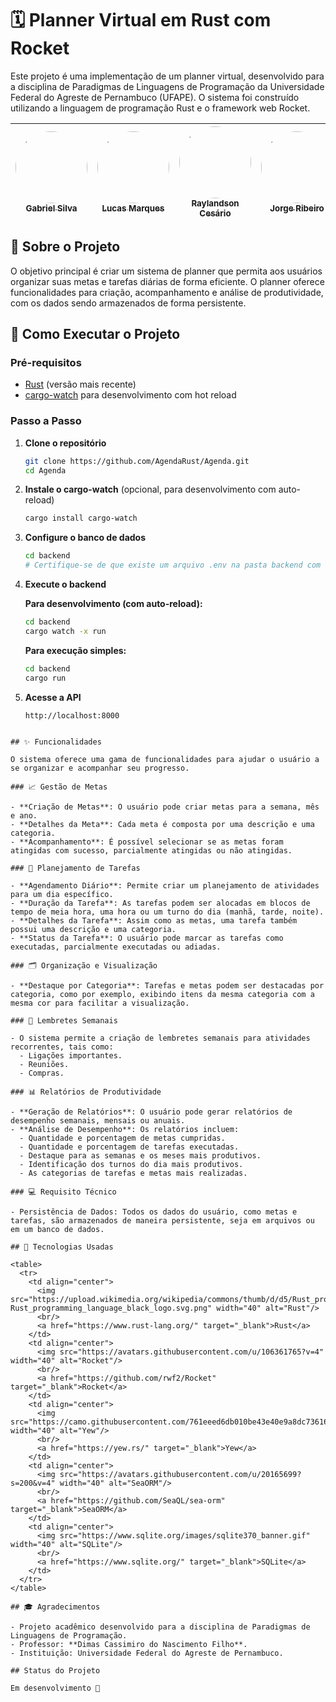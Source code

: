 # 🗓️ Planner Virtual em Rust com Rocket

Este projeto é uma implementação de um planner virtual, desenvolvido para a disciplina de Paradigmas de Linguagens de Programação da Universidade Federal do Agreste de Pernambuco (UFAPE). O sistema foi construído utilizando a linguagem de programação Rust e o framework web Rocket.

| [<img loading="lazy" src="https://avatars.githubusercontent.com/u/52945665?v=4" width="115" style="border-radius: 50%;"><br><sub>Gabriel Silva</sub>](https://github.com/gabrielZZ231) | [<img loading="lazy" src="https://avatars.githubusercontent.com/u/194650600?v=4" width="115" style="border-radius: 50%;"><br><sub>Lucas Marques</sub>](https://github.com/marquesdiff) | [<img loading="lazy" src="https://avatars.githubusercontent.com/u/62724100?v=4" width="115" style="border-radius: 50%;"><br><sub>Raylandson Cesário</sub>](https://github.com/Raylandson) | [<img loading="lazy" src="https://avatars.githubusercontent.com/u/102694110?v=4" width="115" style="border-radius: 50%;"><br><sub>Jorge Ribeiro</sub>](https://github.com/JorgRibeiro) | [<img loading="lazy" src="https://avatars.githubusercontent.com/u/117954648?v=4" width="115" style="border-radius: 50%;"><br><sub>Clívisson Barbosa</sub>](https://github.com/clivissonjose) |
| :------------------------------------------------------------------------------------------------------------------------------------------------------------------------------------: | :------------------------------------------------------------------------------------------------------------------------------------------------------------------------------------: | :---------------------------------------------------------------------------------------------------------------------------------------------------------------------------------------: | :------------------------------------------------------------------------------------------------------------------------------------------------------------------------------------: | :------------------------------------------------------------------------------------------------------------------------------------------------------------------------------------------: |

## 🎯 Sobre o Projeto

O objetivo principal é criar um sistema de planner que permita aos usuários organizar suas metas e tarefas diárias de forma eficiente. O planner oferece funcionalidades para criação, acompanhamento e análise de produtividade, com os dados sendo armazenados de forma persistente.

## 🚀 Como Executar o Projeto

### Pré-requisitos

- [Rust](https://www.rust-lang.org/tools/install) (versão mais recente)
- [cargo-watch](https://crates.io/crates/cargo-watch) para desenvolvimento com hot reload

### Passo a Passo

1. **Clone o repositório**

   ```bash
   git clone https://github.com/AgendaRust/Agenda.git
   cd Agenda
   ```

2. **Instale o cargo-watch** (opcional, para desenvolvimento com auto-reload)

   ```bash
   cargo install cargo-watch
   ```

3. **Configure o banco de dados**

   ```bash
   cd backend
   # Certifique-se de que existe um arquivo .env na pasta backend com as configurações do banco
   ```

4. **Execute o backend**

   **Para desenvolvimento (com auto-reload):**

   ```bash
   cd backend
   cargo watch -x run
   ```

   **Para execução simples:**

   ```bash
   cd backend
   cargo run
   ```

5. **Acesse a API**
   ```
   http://localhost:8000
   ```

```

## ✨ Funcionalidades

O sistema oferece uma gama de funcionalidades para ajudar o usuário a se organizar e acompanhar seu progresso.

### 📈 Gestão de Metas

- **Criação de Metas**: O usuário pode criar metas para a semana, mês e ano.
- **Detalhes da Meta**: Cada meta é composta por uma descrição e uma categoria.
- **Acompanhamento**: É possível selecionar se as metas foram atingidas com sucesso, parcialmente atingidas ou não atingidas.

### 📑 Planejamento de Tarefas

- **Agendamento Diário**: Permite criar um planejamento de atividades para um dia específico.
- **Duração da Tarefa**: As tarefas podem ser alocadas em blocos de tempo de meia hora, uma hora ou um turno do dia (manhã, tarde, noite).
- **Detalhes da Tarefa**: Assim como as metas, uma tarefa também possui uma descrição e uma categoria.
- **Status da Tarefa**: O usuário pode marcar as tarefas como executadas, parcialmente executadas ou adiadas.

### 🗂️ Organização e Visualização

- **Destaque por Categoria**: Tarefas e metas podem ser destacadas por categoria, como por exemplo, exibindo itens da mesma categoria com a mesma cor para facilitar a visualização.

### 📆 Lembretes Semanais

- O sistema permite a criação de lembretes semanais para atividades recorrentes, tais como:
  - Ligações importantes.
  - Reuniões.
  - Compras.

### 📊 Relatórios de Produtividade

- **Geração de Relatórios**: O usuário pode gerar relatórios de desempenho semanais, mensais ou anuais.
- **Análise de Desempenho**: Os relatórios incluem:
  - Quantidade e porcentagem de metas cumpridas.
  - Quantidade e porcentagem de tarefas executadas.
  - Destaque para as semanas e os meses mais produtivos.
  - Identificação dos turnos do dia mais produtivos.
  - As categorias de tarefas e metas mais realizadas.

### 💻 Requisito Técnico

- Persistência de Dados: Todos os dados do usuário, como metas e tarefas, são armazenados de maneira persistente, seja em arquivos ou em um banco de dados.

## 🚀 Tecnologias Usadas

<table>
  <tr>
    <td align="center">
      <img src="https://upload.wikimedia.org/wikipedia/commons/thumb/d/d5/Rust_programming_language_black_logo.svg/1200px-Rust_programming_language_black_logo.svg.png" width="40" alt="Rust"/>
      <br/>
      <a href="https://www.rust-lang.org/" target="_blank">Rust</a>
    </td>
    <td align="center">
      <img src="https://avatars.githubusercontent.com/u/106361765?v=4" width="40" alt="Rocket"/>
      <br/>
      <a href="https://github.com/rwf2/Rocket" target="_blank">Rocket</a>
    </td>
    <td align="center">
      <img src="https://camo.githubusercontent.com/761eeed6db010be43e40e9a8dc73616a48690f91931e2fb81948c741c3fd7165/68747470733a2f2f7965772e72732f696d672f6c6f676f2e706e67" width="40" alt="Yew"/>
      <br/>
      <a href="https://yew.rs/" target="_blank">Yew</a>
    </td>
    <td align="center">
      <img src="https://avatars.githubusercontent.com/u/20165699?s=200&v=4" width="40" alt="SeaORM"/>
      <br/>
      <a href="https://github.com/SeaQL/sea-orm" target="_blank">SeaORM</a>
    </td>
    <td align="center">
      <img src="https://www.sqlite.org/images/sqlite370_banner.gif" width="40" alt="SQLite"/>
      <br/>
      <a href="https://www.sqlite.org/" target="_blank">SQLite</a>
    </td>
  </tr>
</table>

## 🎓 Agradecimentos

- Projeto acadêmico desenvolvido para a disciplina de Paradigmas de Linguagens de Programação.
- Professor: **Dimas Cassimiro do Nascimento Filho**.
- Instituição: Universidade Federal do Agreste de Pernambuco.

## Status do Projeto

Em desenvolvimento 🚧
```
